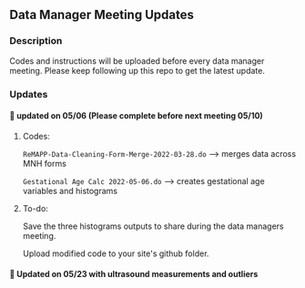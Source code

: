 ## Data Manager Meeting Updates

### Description
Codes and instructions will be uploaded before every data manager meeting. Please keep following up this repo to get the latest update.

### Updates


#### :pushpin: updated on 05/06 (Please complete before next meeting 05/10)

1. Codes:

   `ReMAPP-Data-Cleaning-Form-Merge-2022-03-28.do` --> merges data across MNH forms
   
   `Gestational Age Calc 2022-05-06.do` --> creates gestational age variables and histograms
   
2. To-do:

   Save the three histograms outputs to share during the data managers meeting.
   
   Upload modified code to your site's github folder. 

#### :pushpin: Updated on 05/23 with ultrasound measurements and outliers
